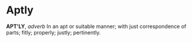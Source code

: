 # Aptly

**APT'LY**, _adverb_ In an apt or suitable manner; with just correspondence of parts; fitly; properly; justly; pertinently.